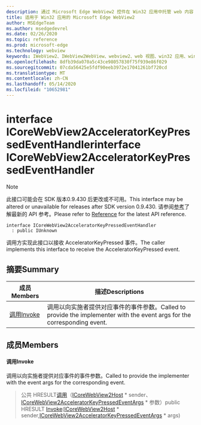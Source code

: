 ```yaml
---
description: 通过 Microsoft Edge WebView2 控件在 Win32 应用中托管 web 内容
title: 适用于 Win32 应用的 Microsoft Edge WebView2
author: MSEdgeTeam
ms.author: msedgedevrel
ms.date: 02/26/2020
ms.topic: reference
ms.prod: microsoft-edge
ms.technology: webview
keywords: IWebView2、IWebView2WebView、webview2、web 视图、win32 应用、win32、edge、ICoreWebView2、ICoreWebView2Host、浏览器控件、边缘 html
ms.openlocfilehash: 8dfb39da070a5c43ce98057830f75f939e86f029
ms.sourcegitcommit: 07cda56425e5fdf90eeb3972e17041261bf720cd
ms.translationtype: MT
ms.contentlocale: zh-CN
ms.lasthandoff: 05/14/2020
ms.locfileid: "10652981"
---
```

# <span data-ttu-id="d69a5-104">interface ICoreWebView2AcceleratorKeyPressedEventHandler</span><span class="sxs-lookup"><span data-stu-id="d69a5-104">interface ICoreWebView2AcceleratorKeyPressedEventHandler</span></span> 

> [!NOTE]
> <span data-ttu-id="d69a5-105">此接口可能会在 SDK 版本0.9.430 后更改或不可用。</span><span class="sxs-lookup"><span data-stu-id="d69a5-105">This interface may be altered or unavailable for releases after SDK version 0.9.430.</span></span> <span data-ttu-id="d69a5-106">请参阅[参考](../../../webview2-api-reference.md)了解最新的 API 参考。</span><span class="sxs-lookup"><span data-stu-id="d69a5-106">Please refer to [Reference](../../../webview2-api-reference.md) for the latest API reference.</span></span>

```
interface ICoreWebView2AcceleratorKeyPressedEventHandler
  : public IUnknown
```

<span data-ttu-id="d69a5-107">调用方实现此接口以接收 AcceleratorKeyPressed 事件。</span><span class="sxs-lookup"><span data-stu-id="d69a5-107">The caller implements this interface to receive the AcceleratorKeyPressed event.</span></span>

## <span data-ttu-id="d69a5-108">摘要</span><span class="sxs-lookup"><span data-stu-id="d69a5-108">Summary</span></span>

 <span data-ttu-id="d69a5-109">成员</span><span class="sxs-lookup"><span data-stu-id="d69a5-109">Members</span></span>                        | <span data-ttu-id="d69a5-110">描述</span><span class="sxs-lookup"><span data-stu-id="d69a5-110">Descriptions</span></span>
--------------------------------|---------------------------------------------
[<span data-ttu-id="d69a5-111">调用</span><span class="sxs-lookup"><span data-stu-id="d69a5-111">Invoke</span></span>](#invoke) | <span data-ttu-id="d69a5-112">调用以向实施者提供对应事件的事件参数。</span><span class="sxs-lookup"><span data-stu-id="d69a5-112">Called to provide the implementer with the event args for the corresponding event.</span></span>

## <span data-ttu-id="d69a5-113">成员</span><span class="sxs-lookup"><span data-stu-id="d69a5-113">Members</span></span>

#### <span data-ttu-id="d69a5-114">调用</span><span class="sxs-lookup"><span data-stu-id="d69a5-114">Invoke</span></span> 

<span data-ttu-id="d69a5-115">调用以向实施者提供对应事件的事件参数。</span><span class="sxs-lookup"><span data-stu-id="d69a5-115">Called to provide the implementer with the event args for the corresponding event.</span></span>

> <span data-ttu-id="d69a5-116">公共 HRESULT[调用](#invoke)（[ICoreWebView2Host](ICoreWebView2Host.md) \* sender、[ICoreWebView2AcceleratorKeyPressedEventArgs](ICoreWebView2AcceleratorKeyPressedEventArgs.md) \* 参数）</span><span class="sxs-lookup"><span data-stu-id="d69a5-116">public HRESULT [Invoke](#invoke)([ICoreWebView2Host](ICoreWebView2Host.md) \* sender,[ICoreWebView2AcceleratorKeyPressedEventArgs](ICoreWebView2AcceleratorKeyPressedEventArgs.md) \* args)</span></span>

